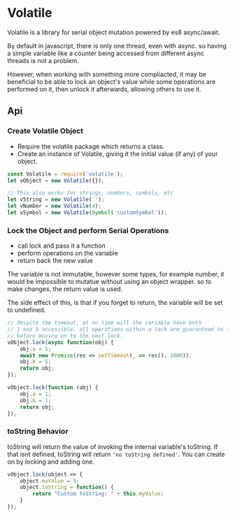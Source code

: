 # Volatile

Volatile is a library for serial object mutation powered by es8 async/await.

By default in javascript, there is only one thread, even with async. so having a simple variable like a counter being accessed from different async threads is not a problem.

However, when working with something more compliacted, it may be beneficial to be able to lock an object's value while some operations are performed on it, then unlock it afterwards, allowing others to use it.

## Api

### Create Volatile Object
- Require the volatile package which returns a class.
- Create an instance of Volatile, giving it the initial value (if any) of your object.
``` javascript
const Volatile = require('volatile');
let vObject = new Volatile({});

// This also works for strings, numbers, symbols, etc
let vString = new Volatile('');
let vNumber = new Volatile(4);
let vSymbol = new Volatile(Symbol('customSymbol'));
```

### Lock the Object and perform Serial Operations
- call lock and pass it a function
- perform operations on the variable
- return back the new value

The variable is not immutable, however some types, for example number, it would be impossible to mutatue without using an object wrapper. so to make changes, the return value is used.

The side effect of this, is that if you forget to return, the variable will be set to undefined.

``` javascript
// despite the timeout, at no time will the variable have both
// 1 and 5 accessible. all operations within a lock are guaranteed to finish
// before moving on to the next lock.
vObject.lock(async function(obj) {
	obj.a = 5;
	await new Promise(res => setTimeout(_ => res(), 1000));
	obj.b = 5;
	return obj;
});

vObject.lock(function (obj) {
	obj.a = 1;
	obj.b = 1;
	return obj;
});
```

### toString Behavior

toString will return the value of invoking the internal variable's toString. If that isnt defined, toString will return `'no toString defined'`. You can create on by locking and adding one.

``` javascript
vObject.lock(object => {
	object.myValue = 5;
	object.toString = function() {
		return "Custom toString: " + this.myValue;
	}
});
```